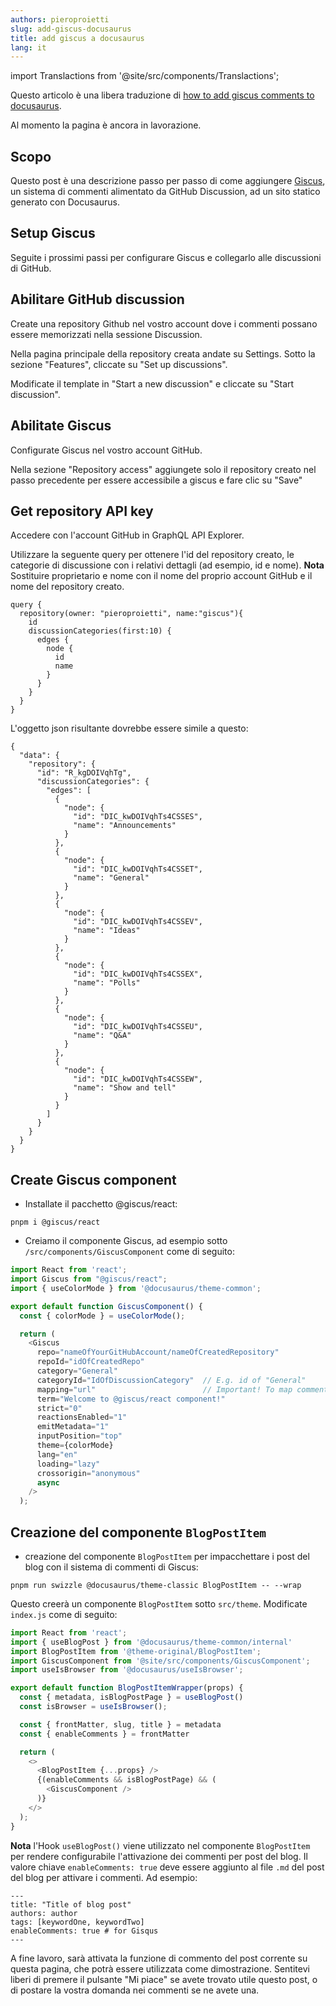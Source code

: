 ```yaml
---
authors: pieroproietti
slug: add-giscus-docusaurus
title: add giscus a docusaurus
lang: it
---
```


import Translactions from '@site/src/components/Translactions';

<Translactions />

Questo articolo è una libera traduzione di [how to add giscus comments to docusaurus](https://dev.to/m19v/how-to-add-giscus-comments-to-docusaurus-439h).

Al momento la pagina è ancora in lavorazione.

## Scopo
Questo post è una descrizione passo per passo di come aggiungere [Giscus](https://giscus.app/), un sistema di commenti alimentato da GitHub Discussion, ad un sito statico generato con Docusaurus.

## Setup Giscus
Seguite i prossimi passi per configurare Giscus e collegarlo alle discussioni di GitHub.

## Abilitare GitHub discussion
Create una repository Github nel vostro account dove i commenti possano essere memorizzati nella sessione Discussion.

Nella pagina principale della repository creata andate su Settings.
Sotto la sezione "Features", cliccate su "Set up discussions".

Modificate il template in "Start a new discussion" e cliccate su "Start discussion".

## Abilitate Giscus
Configurate Giscus nel vostro account GitHub.

Nella sezione "Repository access" aggiungete solo il repository creato nel passo precedente per essere accessibile a giscus e fare clic su "Save"

## Get repository API key
Accedere con l'account GitHub in GraphQL API Explorer.

Utilizzare la seguente query per ottenere l'id del repository creato, le categorie di discussione con i relativi dettagli (ad esempio, id e nome). 
**Nota** Sostituire proprietario e nome con il nome del proprio account GitHub e il nome del repository creato.

```
query { 
  repository(owner: "pieroproietti", name:"giscus"){
    id
    discussionCategories(first:10) {
      edges {
        node {
          id
          name
        }
      }
    }
  }
}
```

L'oggetto json risultante dovrebbe essere simile a questo:

```
{
  "data": {
    "repository": {
      "id": "R_kgDOIVqhTg",
      "discussionCategories": {
        "edges": [
          {
            "node": {
              "id": "DIC_kwDOIVqhTs4CSSES",
              "name": "Announcements"
            }
          },
          {
            "node": {
              "id": "DIC_kwDOIVqhTs4CSSET",
              "name": "General"
            }
          },
          {
            "node": {
              "id": "DIC_kwDOIVqhTs4CSSEV",
              "name": "Ideas"
            }
          },
          {
            "node": {
              "id": "DIC_kwDOIVqhTs4CSSEX",
              "name": "Polls"
            }
          },
          {
            "node": {
              "id": "DIC_kwDOIVqhTs4CSSEU",
              "name": "Q&A"
            }
          },
          {
            "node": {
              "id": "DIC_kwDOIVqhTs4CSSEW",
              "name": "Show and tell"
            }
          }
        ]
      }
    }
  }
}
```

## Create Giscus component

* Installate il pacchetto @giscus/react:
```
pnpm i @giscus/react
```

* Creiamo il componente Giscus, ad esempio sotto `/src/components/GiscusComponent` come di seguito:

```typescript
import React from 'react';
import Giscus from "@giscus/react";
import { useColorMode } from '@docusaurus/theme-common';

export default function GiscusComponent() {
  const { colorMode } = useColorMode();

  return (
    <Giscus    
      repo="nameOfYourGitHubAccount/nameOfCreatedRepository"
      repoId="idOfCreatedRepo"
      category="General"
      categoryId="IdOfDiscussionCategory"  // E.g. id of "General"
      mapping="url"                        // Important! To map comments to URL
      term="Welcome to @giscus/react component!"
      strict="0"
      reactionsEnabled="1"
      emitMetadata="1"
      inputPosition="top"
      theme={colorMode}
      lang="en"
      loading="lazy"
      crossorigin="anonymous"
      async
    />
  );
```
## Creazione del componente `BlogPostItem`
* creazione del componente `BlogPostItem` per impacchettare i post del blog con il sistema di commenti di Giscus:

```
pnpm run swizzle @docusaurus/theme-classic BlogPostItem -- --wrap
```

Questo creerà un componente `BlogPostItem` sotto `src/theme`. 
Modificate `index.js` come di seguito:

```typescript
import React from 'react';
import { useBlogPost } from '@docusaurus/theme-common/internal'
import BlogPostItem from '@theme-original/BlogPostItem';
import GiscusComponent from '@site/src/components/GiscusComponent';
import useIsBrowser from '@docusaurus/useIsBrowser';

export default function BlogPostItemWrapper(props) {
  const { metadata, isBlogPostPage } = useBlogPost()
  const isBrowser = useIsBrowser();

  const { frontMatter, slug, title } = metadata
  const { enableComments } = frontMatter

  return (
    <>
      <BlogPostItem {...props} />
      {(enableComments && isBlogPostPage) && (
        <GiscusComponent />
      )}
    </>
  );
}
```
**Nota** l'Hook `useBlogPost()` viene utilizzato nel componente `BlogPostItem` per rendere configurabile l'attivazione dei commenti per post del blog. Il valore chiave `enableComments: true` deve essere aggiunto al file `.md` del post del blog per attivare i commenti. Ad esempio:

```
---
title: "Title of blog post"
authors: author
tags: [keywordOne, keywordTwo]
enableComments: true # for Gisqus
---
```
A fine lavoro, sarà attivata la funzione di commento del post corrente su questa pagina, che potrà essere utilizzata come dimostrazione. Sentitevi liberi di premere il pulsante "Mi piace" se avete trovato utile questo post, o di postare la vostra domanda nei commenti se ne avete una.
